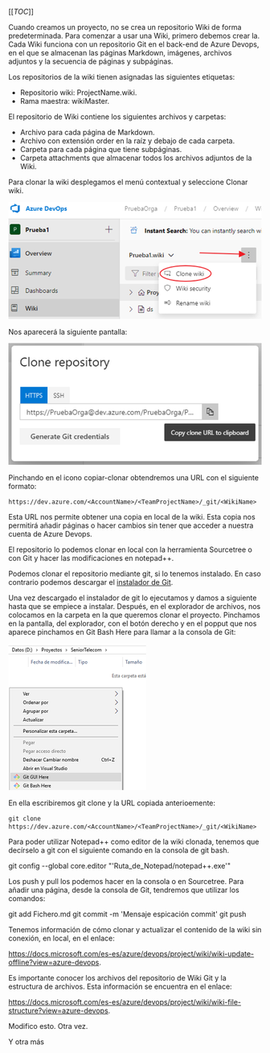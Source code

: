 
[[_TOC_]]


Cuando creamos un proyecto, no se crea un repositorio Wiki de forma predeterminada. Para comenzar a usar una Wiki, primero debemos crear la. Cada Wiki funciona con un repositorio Git en el back-end de Azure Devops, en el que se almacenan las páginas Markdown, imágenes, archivos adjuntos y la secuencia de páginas y subpáginas.

Los repositorios de la wiki tienen asignadas las siguientes etiquetas:

* Repositorio wiki: ProjectName.wiki.
* Rama maestra: wikiMaster.

El repositorio de Wiki contiene los siguientes archivos y carpetas:

* Archivo para cada página de Markdown.
* Archivo con extensión order en la raíz y debajo de cada carpeta.
* Carpeta para cada página que tiene subpáginas.
* Carpeta attachments que almacenar todos los archivos adjuntos de la Wiki.

Para clonar la wiki desplegamos el menú contextual y seleccione Clonar wiki.

![](/.attachments/Imagen1-86e1bb54-e570-409d-8fe0-01b77b89ed1a.png)

Nos aparecerá la siguiente pantalla:

![](/.attachments/Imagen2-cf615762-bc33-4719-ba25-680050ea2245.png)
 
Pinchando en el icono copiar-clonar obtendremos una URL con el siguiente formato:

```
https://dev.azure.com/<AccountName>/<TeamProjectName>/_git/<WikiName>
```

Esta URL nos permite obtener una copia en local de la wiki. Esta copia nos permitirá añadir páginas o hacer cambios sin tener que acceder a nuestra cuenta de Azure Devops.

El repositorio lo podemos clonar en local con la herramienta Sourcetree o con Git y hacer las modificaciones en notepad++.


Podemos clonar el repositorio mediante git, si lo tenemos instalado. En caso contrario podemos descargar el [instalador de Git](https://git-scm.com/download/win "Pinche para bajar la version windows de Git").

Una vez descargado el instalador de git lo ejecutamos y damos a siguiente hasta que se empiece a instalar.
Después, en el explorador de archivos, nos colocamos en la carpeta en la que queremos clonar el proyecto.
Pinchamos en la pantalla, del explorador, con el botón derecho y en el popput que nos aparece pinchamos en Git Bash Here para llamar a la consola de Git:

![](/.attachments/Imagen3-4106388d-ec4a-4fd1-9929-a19dd1d95a1f.png)

En ella escribiremos git clone y la URL copiada anterioemente:

```
git clone https://dev.azure.com/<AccountName>/<TeamProjectName>/_git/<WikiName>
```

Para poder utilizar Notepad++ como editor de la wiki clonada, tenemos que decírselo a git con el siguiente comando en la consola de git bash.

git config --global core.editor "'Ruta_de_Notepad/notepad++.exe'"

Los push y pull los podemos hacer en la consola o en Sourcetree. Para añadir una página, desde la consola de Git, tendremos que utilizar los comandos:

git add Fichero.md
git commit -m 'Mensaje espicación commit'
git push

Tenemos información de cómo clonar y actualizar el contenido de la wiki sin conexión, en local, en el enlace:

https://docs.microsoft.com/es-es/azure/devops/project/wiki/wiki-update-offline?view=azure-devops.

Es importante conocer los archivos del repositorio de Wiki Git y la estructura de archivos. Esta información se encuentra en el enlace:

https://docs.microsoft.com/es-es/azure/devops/project/wiki/wiki-file-structure?view=azure-devops.

Modifico esto. Otra vez.

Y otra más

